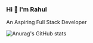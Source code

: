 ### Hi  👋 I'm Rahul
An Aspiring Full Stack Developer

![Anurag's GitHub stats](https://github-readme-stats.vercel.app/api?username=Rahul130893&hide=contribs,prs)
